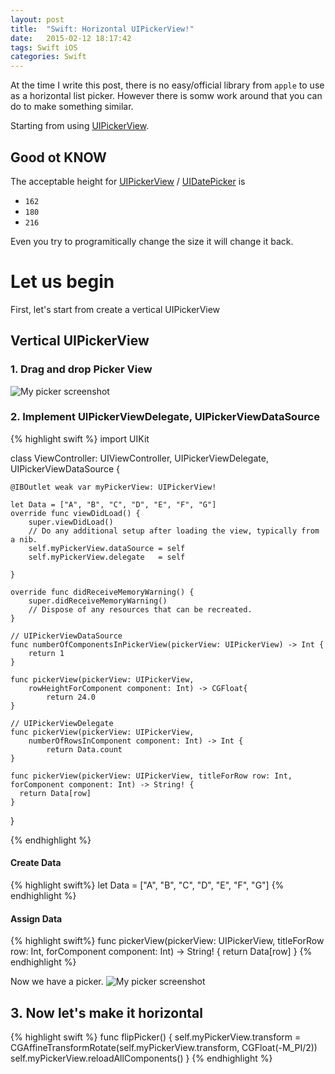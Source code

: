 ```yaml
---
layout: post
title:  "Swift: Horizontal UIPickerView!"
date:   2015-02-12 18:17:42
tags: Swift iOS
categories: Swift
---
```

At the time I write this post, there is no easy/official library from `apple` to use as a horizontal list picker. 
However there is somw work around that you can do to make something similar.

Starting from using [UIPickerView][UIPickerView].

## Good ot KNOW
The acceptable height for [UIPickerView][UIPickerView] / [UIDatePicker][UIDatePicker] is

* `162`
* `180`
* `216`

Even you try to programitically change the size it will change it back.

# Let us begin
First, let's start from create a vertical UIPickerView

## Vertical UIPickerView

### 1. Drag and drop Picker View
![My picker screenshot]({{http://torishere.github.io}}/static/img/post/UIPickerView.png)

### 2. Implement UIPickerViewDelegate, UIPickerViewDataSource

{% highlight swift %}
import UIKit

class ViewController: UIViewController, UIPickerViewDelegate, UIPickerViewDataSource {

    @IBOutlet weak var myPickerView: UIPickerView!
    
    let Data = ["A", "B", "C", "D", "E", "F", "G"]
    override func viewDidLoad() {
        super.viewDidLoad()
        // Do any additional setup after loading the view, typically from a nib.
        self.myPickerView.dataSource = self
        self.myPickerView.delegate   = self
        
    }

    override func didReceiveMemoryWarning() {
        super.didReceiveMemoryWarning()
        // Dispose of any resources that can be recreated.
    }
    
    // UIPickerViewDataSource
    func numberOfComponentsInPickerView(pickerView: UIPickerView) -> Int {
        return 1
    }
    
    func pickerView(pickerView: UIPickerView,
        rowHeightForComponent component: Int) -> CGFloat{
            return 24.0
    }
    
    // UIPickerViewDelegate
    func pickerView(pickerView: UIPickerView,
        numberOfRowsInComponent component: Int) -> Int {
            return Data.count
    }
    
    func pickerView(pickerView: UIPickerView, titleForRow row: Int, forComponent component: Int) -> String! {
      return Data[row]
    }
}

{% endhighlight %}

#### Create Data
{% highlight swift%}
    let Data = ["A", "B", "C", "D", "E", "F", "G"]
{% endhighlight %}

#### Assign Data
{% highlight swift%}
    func pickerView(pickerView: UIPickerView, titleForRow row: Int, forComponent component: Int) -> String! {
      return Data[row]
    }
{% endhighlight %}


Now we have a picker.
![My picker screenshot]({{http://torishere.github.io}}/static/img/post/myPicker.png)


## 3. Now let's make it horizontal

{% highlight swift %}
    func flipPicker() {
        self.myPickerView.transform = CGAffineTransformRotate(self.myPickerView.transform, CGFloat(-M_PI/2))
        self.myPickerView.reloadAllComponents()
    }
{% endhighlight %}



[UIPickerView]: https://developer.apple.com/library/ios/documentation/UIKit/Reference/UIPickerView_Class/index.html
[UIDatePicker]: https://developer.apple.com/library/ios/documentation/UIKit/Reference/UIDatePicker_Class/index.html
